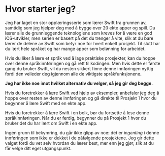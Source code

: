# Hvor starter jeg?

Jeg har laget en stor opplæringsserie som lærer Swift fra grunnen av, samtidig som jeg hjelper deg med å bygge over 20 ekte apper og spill. Du lærer alle de grunnleggende teknologiene som kreves for å være en god iOS-utvikler, men serien er basert på det du trenger å vite, slik at du bare lærer de delene av Swift som betyr noe for hvert enkelt prosjekt. Til slutt har du lært hele språket og har mange apper som belønning for arbeidet.

Hvis du liker å lære et språk ved å lage praktiske prosjekter, kan du hoppe over denne språkinnføringen og gå rett til kodingen. Men hvis dette er første gang du bruker Swift, vil du nesten sikkert finne denne innføringen nyttig fordi den veileder deg igjennom alle de viktigste språkfunksjonene.

**Jeg har ikke noe imot hvilket alternativ du velger, så jeg gir deg begge.**

Hvis du foretrekker å lære Swift ved hjelp av eksempler, anbefaler jeg deg å hoppe over resten av denne innføringen og gå direkte til Prosjekt 1 hvor du begynner å lære Swift med en ekte app.

Hvis du foretrekker å lære Swift i en bolk, bør du fortsette å lese denne språkinnføringen. Når du er ferdig, begynner du på Prosjekt 1 hvor du bruker det du har lært om Swift i en ekte app.

Ingen grunn til bekymring, du går ikke glipp av noe: det er *ingenting* i denne innføringen som ikke er dekket i de påfølgende prosjektene. Jeg gir dette valget fordi du vet selv hvordan du lærer best, mer enn jeg gjør, slik at du får velge ditt eget utgangspunkt.